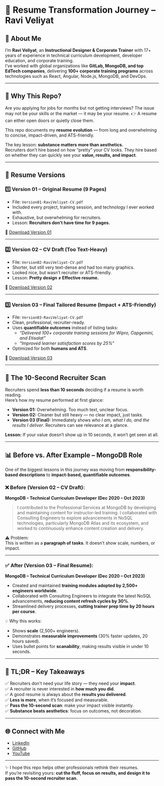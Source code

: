 # 📄 Resume Transformation Journey – Ravi Veliyat  

## 👋 About Me  
I’m **Ravi Veliyat**, an **Instructional Designer & Corporate Trainer** with 17+ years of experience in technical curriculum development, developer education, and corporate training.  
I’ve worked with global organizations like **GitLab, MongoDB, and top EdTech companies**, delivering **100+ corporate training programs** across technologies such as React, Angular, Node.js, MongoDB, and DevOps.  

---

## 🚀 Why This Repo?  
Are you applying for jobs for months but not getting interviews?
The issue may not be your skills or the market — it may be your resume.
👉 A resume can either open doors or quietly close them.  

This repo documents my **resume evolution** — from long and overwhelming to concise, impact-driven, and ATS-friendly.  

The key lesson: **substance matters more than aesthetics.**  
Recruiters don’t hire based on how “pretty” your CV looks. They hire based on whether they can quickly see your **value, results, and impact**.  

---

## 📂 Resume Versions  

### 1️⃣ Version 01 – Original Resume (9 Pages)  
- File: `Version01-RaviVeliyat-CV.pdf`  
- Included every project, training session, and technology I ever worked with.  
- Exhaustive, but overwhelming for recruiters.  
- Lesson: **Recruiters don’t have time for 9 pages.**  

📄 [Download Version 01](Version01-RaviVeliyat-CV.pdf)  

---

### 2️⃣ Version 02 – CV Draft (Too Text-Heavy)  
- File: `Version02-RaviVeliyat-CV.pdf`  
- Shorter, but still very text-dense and had too many graphics.  
- Looked nice, but wasn’t recruiter or ATS-friendly.  
- Lesson: **Pretty design ≠ Effective resume.**  

📄 [Download Version 02](Version02-RaviVeliyat-CV.pdf)  

---

### 3️⃣ Version 03 – Final Tailored Resume (Impact + ATS-Friendly)  
- File: `Version03-RaviVeliyat-CV.pdf`  
- Clean, professional, recruiter-ready.  
- Uses **quantifiable outcomes** instead of listing tasks:  
  - *“Delivered 100+ corporate training sessions for Wipro, Capgemini, and Etisalat”*  
  - *“Improved learner satisfaction scores by 25%”*  
- Optimized for both **humans and ATS**.  

📄 [Download Version 03](Version03-RaviVeliyat-CV.pdf)  

---

## 👀 The 10-Second Recruiter Scan  
Recruiters spend **less than 10 seconds** deciding if a resume is worth reading.  
Here’s how my resume performed at first glance:  

- **Version 01:** Overwhelming. Too much text, unclear focus.  
- **Version 02:** Cleaner but still heavy — no clear impact, just tasks.  
- **Version 03 (Final):** Immediately shows *who I am, what I do, and the results I deliver*. Recruiters can see relevance at a glance.  

**Lesson:** If your value doesn’t show up in 10 seconds, it won’t get seen at all.  

---

## 📊 Before vs. After Example – MongoDB Role  

One of the biggest lessons in this journey was moving from **responsibility-based descriptions** to **impact-based, quantifiable outcomes**.  

### ❌ Before (Version 02 – CV Draft):  
**MongoDB – Technical Curriculum Developer (Dec 2020 – Oct 2023)**  

> I contributed to the Professional Services at MongoDB by developing and maintaining content for instructor-led training. I collaborated with Consulting Engineers to explore advancements in NoSQL technologies, particularly MongoDB Atlas and its ecosystem, and worked to continuously enhance content creation and delivery.  

⚠️ Problem:  
This is written as a **paragraph of tasks**. It doesn’t show scale, numbers, or impact.  

---

### ✅ After (Version 03 – Final Resume):  
**MongoDB – Technical Curriculum Developer (Dec 2020 – Oct 2023)**  
- Created and maintained **training modules adopted by 2,500+ engineers worldwide**.  
- Collaborated with Consulting Engineers to integrate the latest NoSQL advancements, **reducing content refresh cycles by 30%**.  
- Streamlined delivery processes, **cutting trainer prep time by 20 hours per course**.  

💡 Why this works:  
- Shows **scale** (2,500+ engineers).  
- Demonstrates **measurable improvements** (30% faster updates, 20 hours saved).  
- Uses bullet points for **scanability**, making results visible in under 10 seconds.  

---

## 📝 TL;DR – Key Takeaways  
✅ Recruiters don’t need your life story — they need your **impact**.  
✅ A recruiter is never interested in **how much you did**.  
✅ A good resume is always about the **results you delivered**.  
✅ **Less is more**, when it’s focused and measurable.  
✅ **Pass the 10-second scan**: make your impact visible instantly.  
✅ **Substance beats aesthetics**: focus on outcomes, not decoration.  

---

## 🌐 Connect with Me  
- [LinkedIn](https://www.linkedin.com/in/veliyat)  
- [GitHub](https://github.com/veliyat)  
- [YouTube](https://www.youtube.com/raviveliyat)  

---

✨ I hope this repo helps other professionals rethink their resumes.  
If you’re revisiting yours: **cut the fluff, focus on results, and design it to pass the 10-second recruiter scan.**
